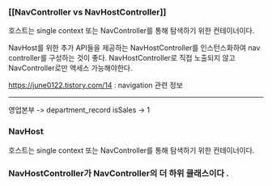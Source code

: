 
### [[NavController vs NavHostController]]

호스트는 single context 또는 NavController를 통해 탐색하기 위한 컨테이너이다.

NavHost를 위한 추가 API들을 제공하는 NavHostController를 인스턴스화하여 nav controller를 구성하는 것이 좋다. NavHostController로 직접 노출되지 않고 NavController로만 액세스 가능해야한다.



https://june0122.tistory.com/14 : navigation 관련 정보



----
영업본부 -> department_record isSales -> 1


### NavHost 

호스트는 single context 또는 NavController를 통해 탐색하기 위한 컨테이너이다. 


### NavHostController가 NavController의 더 하위 클래스이다 .
